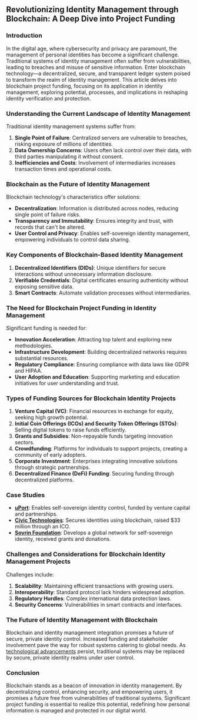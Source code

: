 ## Revolutionizing Identity Management through Blockchain: A Deep Dive into Project Funding

### Introduction

In the digital age, where cybersecurity and privacy are paramount, the management of personal identities has become a significant challenge. Traditional systems of identity management often suffer from vulnerabilities, leading to breaches and misuse of sensitive information. Enter blockchain technology—a decentralized, secure, and transparent ledger system poised to transform the realm of identity management. This article delves into blockchain project funding, focusing on its application in identity management, exploring potential, processes, and implications in reshaping identity verification and protection.

### Understanding the Current Landscape of Identity Management

Traditional identity management systems suffer from:

1. **Single Point of Failure**: Centralized servers are vulnerable to breaches, risking exposure of millions of identities.
2. **Data Ownership Concerns**: Users often lack control over their data, with third parties manipulating it without consent.
3. **Inefficiencies and Costs**: Involvement of intermediaries increases transaction times and operational costs.

### Blockchain as the Future of Identity Management

Blockchain technology's characteristics offer solutions:

- **Decentralization**: Information is distributed across nodes, reducing single point of failure risks.
- **Transparency and Immutability**: Ensures integrity and trust, with records that can't be altered.
- **User Control and Privacy**: Enables self-sovereign identity management, empowering individuals to control data sharing.

### Key Components of Blockchain-Based Identity Management

1. **Decentralized Identifiers (DIDs)**: Unique identifiers for secure interactions without unnecessary information disclosure.
2. **Verifiable Credentials**: Digital certificates ensuring authenticity without exposing sensitive data.
3. **Smart Contracts**: Automate validation processes without intermediaries.

### The Need for Blockchain Project Funding in Identity Management

Significant funding is needed for:

- **Innovation Acceleration**: Attracting top talent and exploring new methodologies.
- **Infrastructure Development**: Building decentralized networks requires substantial resources.
- **Regulatory Compliance**: Ensuring compliance with data laws like GDPR and HIPAA.
- **User Adoption and Education**: Supporting marketing and education initiatives for user understanding and trust.

### Types of Funding Sources for Blockchain Identity Projects

1. **Venture Capital (VC)**: Financial resources in exchange for equity, seeking high growth potential.
2. **Initial Coin Offerings (ICOs) and Security Token Offerings (STOs)**: Selling digital tokens to raise funds efficiently.
3. **Grants and Subsidies**: Non-repayable funds targeting innovation sectors.
4. **Crowdfunding**: Platforms for individuals to support projects, creating a community of early adopters.
5. **Corporate Investment**: Enterprises integrating innovative solutions through strategic partnerships.
6. **Decentralized Finance (DeFi) Funding**: Securing funding through decentralized platforms.

### Case Studies

- **[uPort](https://www.uport.me)**: Enables self-sovereign identity control, funded by venture capital and partnerships.
- **[Civic Technologies](https://www.civic.com)**: Secures identities using blockchain, raised $33 million through an ICO.
- **[Sovrin Foundation](https://sovrin.org)**: Develops a global network for self-sovereign identity, received grants and donations.

### Challenges and Considerations for Blockchain Identity Management Projects

Challenges include:

1. **Scalability**: Maintaining efficient transactions with growing users.
2. **Interoperability**: Standard protocol lack hinders widespread adoption.
3. **Regulatory Hurdles**: Complex international data protection laws.
4. **Security Concerns**: Vulnerabilities in smart contracts and interfaces.

### The Future of Identity Management with Blockchain

Blockchain and identity management integration promises a future of secure, private identity control. Increased funding and stakeholder involvement pave the way for robust systems catering to global needs. As [technological advancements](https://en.wikipedia.org/wiki/Technology) persist, traditional systems may be replaced by secure, private identity realms under user control.

### Conclusion

Blockchain stands as a beacon of innovation in identity management. By decentralizing control, enhancing security, and empowering users, it promises a future free from vulnerabilities of traditional systems. Significant project funding is essential to realize this potential, redefining how personal information is managed and protected in our digital world.